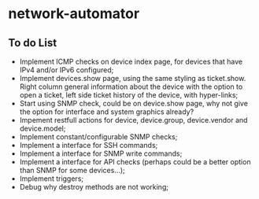 # network-automator
 
## To do List
- Implement ICMP checks on device index page, for devices that have IPv4 and/or IPv6 configured;
- Implement devices.show page, using the same styling as ticket.show. Right column general information about the device with the option to open a ticket, left side ticket history of the device, with hyper-links;
- Start using SNMP check, could be on device.show page, why not give the option for interface and system graphics already?
- Impement restfull actions for device, device.group, device.vendor and device.model;
- Implement constant/configurable SNMP checks;
- Implement a interface for SSH commands;
- Implement a interface for SNMP write commands;
- Implement a interface for API checks (perhaps could be a better option than SNMP for some devices...);
- Implement triggers;
- Debug why destroy methods are not working;